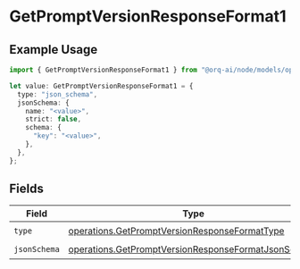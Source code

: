 # GetPromptVersionResponseFormat1

## Example Usage

```typescript
import { GetPromptVersionResponseFormat1 } from "@orq-ai/node/models/operations";

let value: GetPromptVersionResponseFormat1 = {
  type: "json_schema",
  jsonSchema: {
    name: "<value>",
    strict: false,
    schema: {
      "key": "<value>",
    },
  },
};
```

## Fields

| Field                                                                                                                      | Type                                                                                                                       | Required                                                                                                                   | Description                                                                                                                |
| -------------------------------------------------------------------------------------------------------------------------- | -------------------------------------------------------------------------------------------------------------------------- | -------------------------------------------------------------------------------------------------------------------------- | -------------------------------------------------------------------------------------------------------------------------- |
| `type`                                                                                                                     | [operations.GetPromptVersionResponseFormatType](../../models/operations/getpromptversionresponseformattype.md)             | :heavy_check_mark:                                                                                                         | N/A                                                                                                                        |
| `jsonSchema`                                                                                                               | [operations.GetPromptVersionResponseFormatJsonSchema](../../models/operations/getpromptversionresponseformatjsonschema.md) | :heavy_check_mark:                                                                                                         | N/A                                                                                                                        |